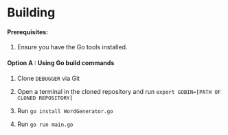 # Building

#### Prerequisites:

1. Ensure you have the Go tools installed.

#### Option A : Using Go build commands

1. Clone `DEBUGGER` via Git

2. Open a terminal in the cloned repository and run `export GOBIN=[PATH OF  CLONED REPOSITORY]`

3. Run `go install WordGenerator.go`

4. Run `go run main.go`